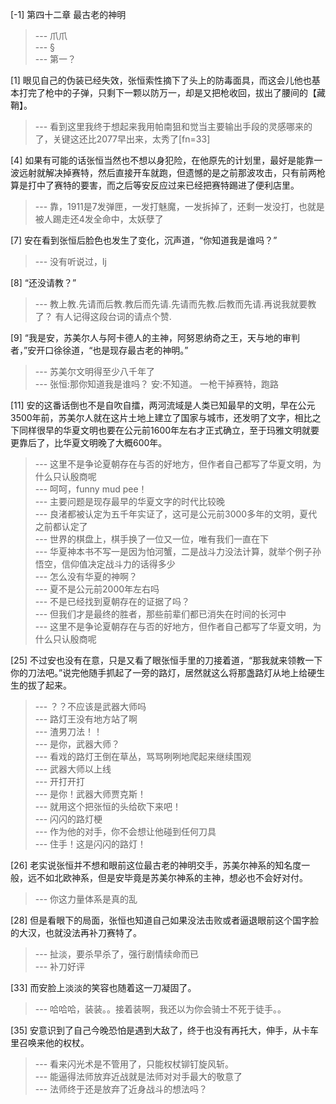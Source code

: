 
[-1] 第四十二章 最古老的神明
>--- 爪爪<br>
>--- §<br>
>--- 第一？<br>

[1] 眼见自己的伪装已经失效，张恒索性摘下了头上的防毒面具，而这会儿他也基本打完了枪中的子弹，只剩下一颗以防万一，却是又把枪收回，拔出了腰间的【藏鞘】。
>--- 看到这里我终于想起来我用帕南狙和觉当主要输出手段的灵感哪来的了，关键这还比2077早出来，太秀了[fn=33]<br>

[4] 如果有可能的话张恒当然也不想以身犯险，在他原先的计划里，最好是能靠一波远射就解决掉赛特，然后直接开车就跑，但遗憾的是之前那波攻击，只有前两枪算是打中了赛特的要害，而之后等安反应过来已经把赛特踢进了便利店里。
>--- 靠，1911是7发弹匣，一发打魅魔，一发拆掉了，还剩一发没打，也就是被人踢走还4发全命中，太妖孽了<br>

[7] 安在看到张恒后脸色也发生了变化，沉声道，“你知道我是谁吗？”
>--- 没有听说过，lj<br>

[8] “还没请教？”
>--- 教上教.先请而后教.教后而先请.先请而先教.后教而先请.再说我就要教了？
有人记得这段台词的请点个赞.<br>

[9] “我是安，苏美尔人与阿卡德人的主神，阿努恩纳奇之王，天与地的审判者，”安开口徐徐道，“也是现存最古老的神明。”
>--- 苏美尔文明得至少八千年了<br>
>--- 张恒:那你知道我是谁吗？
安:不知道。
一枪干掉赛特，跑路<br>

[11] 安的这番话倒也不是自吹自擂，两河流域是人类已知最早的文明，早在公元3500年前，苏美尔人就在这片土地上建立了国家与城市，还发明了文字，相比之下同样很早的华夏文明也要在公元前1600年左右才正式确立，至于玛雅文明就要更靠后了，比华夏文明晚了大概600年。
>--- 这里不是争论夏朝存在与否的好地方，但作者自己都写了华夏文明，为什么只认殷商呢<br>
>--- 呵呵，funny mud pee！<br>
>--- 主要问题是现存最早的华夏文字的时代比较晚<br>
>--- 良渚都被认定为五千年实证了，这可是公元前3000多年的文明，夏代之前都认定了<br>
>--- 世界的棋盘上，棋手换了一位又一位，唯有我们一直在下<br>
>--- 华夏神本书不写一是因为怕河蟹，二是战斗力没法计算，就举个例子孙悟空，信仰值决定战斗力的话得多少<br>
>--- 怎么没有华夏的神啊？<br>
>--- 夏不是公元前2000年左右吗<br>
>--- 不是已经找到夏朝存在的证据了吗？<br>
>--- 但我们才是最终的胜者，那些前辈们都已消失在时间的长河中<br>
>--- 这里不是争论夏朝存在与否的好地方，但作者自己都写了华夏文明，为什么只认殷商呢<br>

[25] 不过安也没有在意，只是又看了眼张恒手里的刀接着道，“那我就来领教一下你的刀法吧。”说完他随手抓起了一旁的路灯，居然就这么将那盏路灯从地上给硬生生的拔了起来。
>--- ？？不应该是武器大师吗<br>
>--- 路灯王没有地方站了啊<br>
>--- 渣男刀法！！<br>
>--- 是你，武器大师？<br>
>--- 看戏的路灯王倒在草丛，骂骂咧咧地爬起来继续围观<br>
>--- 武器大师以上线<br>
>--- 开打开打<br>
>--- 是你！武器大师贾克斯！<br>
>--- 就用这个把张恒的头给砍下来吧！<br>
>--- 闪闪的路灯梗<br>
>--- 作为他的对手，你不会想让他碰到任何刀具<br>
>--- 住手！这是闪闪的路灯！<br>

[26] 老实说张恒并不想和眼前这位最古老的神明交手，苏美尔神系的知名度一般，远不如北欧神系，但是安毕竟是苏美尔神系的主神，想必也不会好对付。
>--- 你这力量体系是真的乱<br>

[28] 但是看眼下的局面，张恒也知道自己如果没法击败或者逼退眼前这个国字脸的大汉，也就没法再补刀赛特了。
>--- 扯淡，要杀早杀了，强行剧情续命而已<br>
>--- 补刀好评<br>

[33] 而安脸上淡淡的笑容也随着这一刀凝固了。
>--- 哈哈哈，装装。。接着装啊，我还以为你会骑士不死于徒手。。<br>

[35] 安意识到了自己今晚恐怕是遇到大敌了，终于也没有再托大，伸手，从卡车里召唤来他的权杖。
>--- 看来闪光术是不管用了，只能权杖铆钉旋风斩。<br>
>--- 能逼得法师放弃近战就是法师对对手最大的敬意了<br>
>--- 法师终于还是放弃了近身战斗的想法吗？<br>
